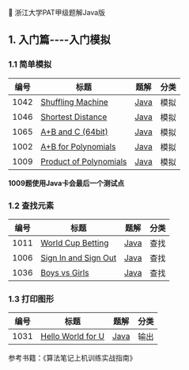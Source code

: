 
:koala: 浙江大学PAT甲级题解Java版




## 1. 入门篇----入门模拟

### 1.1 简单模拟
 
| 编号 | 标题                                                         |                             题解                             | 分类 |
| ---- | ------------------------------------------------------------ | :----------------------------------------------------------: | ---- |
| 1042 | [Shuffling Machine](https://pintia.cn/problem-sets/994805342720868352/problems/994805442671132672) | [Java](https://github.com/zzzmj/PAT_JAVA/blob/master/src/adv1042/Main.java) | 模拟 |
| 1046 | [Shortest Distance](https://pintia.cn/problem-sets/994805342720868352/problems/994805435700199424) | [Java](https://github.com/zzzmj/PAT_JAVA/blob/master/src/adv1046/Main.java) | 模拟 |
| 1065 | [A+B and C (64bit) ](https://pintia.cn/problem-sets/994805342720868352/problems/994805406352654336) | [Java](https://github.com/zzzmj/PAT_JAVA/blob/master/src/adv1065/Main.java) | 模拟 |
| 1002 | [A+B for Polynomials](https://pintia.cn/problem-sets/994805342720868352/problems/994805526272000000) | [Java](https://github.com/zzzmj/PAT_JAVA/blob/master/src/adv1002/Main.java) | 模拟 |
| 1009 | [Product of Polynomials](https://pintia.cn/problem-sets/994805342720868352/problems/994805509540921344) | [Java](https://github.com/zzzmj/PAT_JAVA/blob/master/src/adv1009/Main.java) | 模拟 |

**1009题使用Java卡会最后一个测试点**

### 1.2 查找元素
| 编号 | 标题                                                         |                             题解                             | 分类 |
| ---- | ------------------------------------------------------------ | :----------------------------------------------------------: | ---- |
| 1011 | [World Cup Betting](https://pintia.cn/problem-sets/994805342720868352/problems/994805504927186944) | [Java](https://github.com/zzzmj/PAT_JAVA/blob/master/src/adv1011/Main.java) | 查找 |
| 1006 | [Sign In and Sign Out](https://pintia.cn/problem-sets/994805342720868352/problems/994805516654460928) | [Java](https://github.com/zzzmj/PAT_JAVA/blob/master/src/adv1006/Main.java) | 查找 |
| 1036 | [Boys vs Girls](https://pintia.cn/problem-sets/994805342720868352/problems/994805453203030016) | [Java](https://github.com/zzzmj/PAT_JAVA/blob/master/src/adv1036/Main.java) | 查找 |

### 1.3 打印图形

| 编号 | 标题                                                         |                             题解                             | 分类 |
| ---- | ------------------------------------------------------------ | :----------------------------------------------------------: | ---- |
| 1031 | [Hello World for U](https://pintia.cn/problem-sets/994805342720868352/problems/994805462535356416) | [Java](https://github.com/zzzmj/PAT_JAVA/blob/master/src/adv1031/Main.java) | 输出 |


参考书籍：《算法笔记上机训练实战指南》

